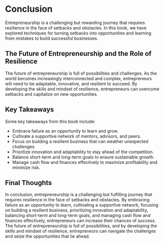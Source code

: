 # Conclusion

Entrepreneurship is a challenging but rewarding journey that requires resilience in the face of setbacks and obstacles. In this book, we have explored techniques for turning setbacks into opportunities and learning from mistakes to build successful businesses.

The Future of Entrepreneurship and the Role of Resilience
---------------------------------------------------------

The future of entrepreneurship is full of possibilities and challenges. As the world becomes increasingly interconnected and complex, entrepreneurs will need to be adaptable, innovative, and resilient to succeed. By developing the skills and mindset of resilience, entrepreneurs can overcome setbacks and capitalize on new opportunities.

Key Takeaways
-------------

Some key takeaways from this book include:

* Embrace failure as an opportunity to learn and grow.
* Cultivate a supportive network of mentors, advisors, and peers.
* Focus on building a resilient business that can weather unexpected challenges.
* Prioritize innovation and adaptability to stay ahead of the competition.
* Balance short-term and long-term goals to ensure sustainable growth.
* Manage cash flow and finances effectively to maximize profitability and minimize risk.

Final Thoughts
--------------

In conclusion, entrepreneurship is a challenging but fulfilling journey that requires resilience in the face of setbacks and obstacles. By embracing failure as an opportunity to learn, cultivating a supportive network, focusing on building a resilient business, prioritizing innovation and adaptability, balancing short-term and long-term goals, and managing cash flow and finances effectively, entrepreneurs can increase their chances of success. The future of entrepreneurship is full of possibilities, and by developing the skills and mindset of resilience, entrepreneurs can navigate the challenges and seize the opportunities that lie ahead.